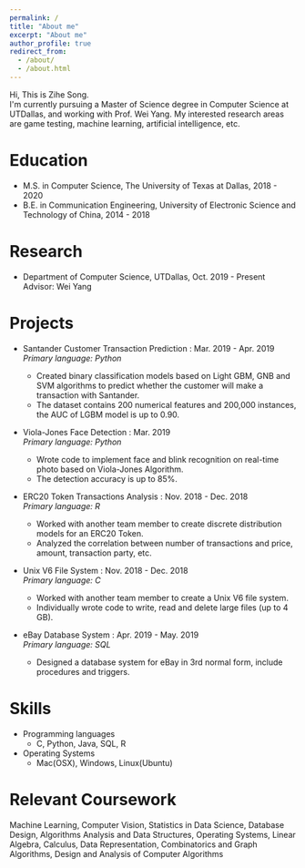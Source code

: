 ```yaml
---
permalink: /
title: "About me"
excerpt: "About me"
author_profile: true
redirect_from: 
  - /about/
  - /about.html
---
```


  Hi, This is Zihe Song. <br>
  I'm currently pursuing a Master of Science degree in Computer Science at UTDallas, and working with Prof. Wei Yang. My interested research areas are game testing, machine learning, artificial intelligence, etc.
  

Education
======
* M.S. in Computer Science, The University of Texas at Dallas, 2018 - 2020
* B.E. in Communication Engineering, University of Electronic Science and Technology of China, 2014 - 2018


Research
======
* Department of Computer Science, UTDallas, Oct. 2019 - Present <br>
Advisor: Wei Yang


Projects
======

    
* Santander Customer Transaction Prediction : Mar. 2019 - Apr. 2019 <br> 
        _Primary language: Python_
  * Created binary classification models based on Light GBM, GNB and SVM algorithms to predict whether the customer will make a transaction with Santander.
  * The dataset contains 200 numerical features and 200,000 instances, the AUC of LGBM
model is up to 0.90.


* Viola-Jones Face Detection : Mar. 2019                   
        _Primary language: Python_
  * Wrote code to implement face and blink recognition on real-time photo based on Viola-Jones Algorithm.
  * The detection accuracy is up to 85%.
  
  
* ERC20 Token Transactions Analysis : Nov. 2018 - Dec. 2018 <br> 
        _Primary language: R_
  * Worked with another team member to create discrete distribution models for an ERC20 Token.
  * Analyzed the correlation between number of transactions and price, amount, transaction party, etc.


* Unix V6 File System : Nov. 2018 - Dec. 2018<br> 
        _Primary language: C_
  * Worked with another team member to create a Unix V6 file system.
  * Individually wrote code to write, read and delete large files (up to 4 GB). 


* eBay Database System : Apr. 2019 - May. 2019<br> 
        _Primary language: SQL_
  * Designed a database system for eBay in 3rd normal form, include procedures and triggers.
  
  
Skills
======
* Programming languages
  * C, Python, Java, SQL, R
* Operating Systems
  * Mac(OSX), Windows, Linux(Ubuntu)


Relevant Coursework
======
Machine Learning, Computer Vision, Statistics in Data Science, Database Design, Algorithms Analysis and Data Structures, Operating Systems, Linear Algebra, Calculus, Data Representation, Combinatorics and Graph Algorithms, Design and Analysis of Computer Algorithms
  
